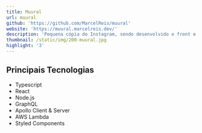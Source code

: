 ```yaml
---
title: Muural
url: muural
github: 'https://github.com/MarcelReis/muural'
website: 'https://muural.marcelreis.dev/'
description: 'Pequena cópia do Instagram, sendo desenvolvido o front e o backend'
thumbnail: /static/img/200-muural.jpg
highlight: '3'
---
```

## Principais Tecnologias
* Typescript
* React
* Node.js
* GraphQL
* Apollo Client & Server
* AWS Lambda
* Styled Components
